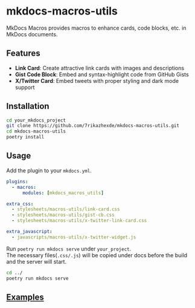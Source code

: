 # mkdocs-macros-utils

MkDocs Macros provides macros to enhance cards, code blocks, etc. in MkDocs documents.

## Features

- **Link Card**: Create attractive link cards with images and descriptions
- **Gist Code Block**: Embed and syntax-highlight code from GitHub Gists
- **X/Twitter Card**: Embed tweets with proper styling and dark mode support

## Installation

```bash
cd your_mkdocs_project
git clone https://github.com/7rikazhexde/mkdocs-macros-utils.git
cd mkdocs-macros-utils
poetry install
```

## Usage

Add the plugin to your `mkdocs.yml`.

```yaml
plugins:
  - macros:
      modules: [mkdocs_macros_utils]

extra_css:
  - stylesheets/macros-utils/link-card.css
  - stylesheets/macros-utils/gist-cb.css
  - stylesheets/macros-utils/x-twitter-link-card.css

extra_javascript:
  - javascripts/macros-utils/x-twitter-widget.js
```

Run `poetry run mkdocs serve` under `your_project`.  
The necessary files(`.css/.js`) will be copied under docs before the build and the server will start.

```bash
cd ../
poetry run mkdocs serve
```

## [Examples](./examples/index.md)
